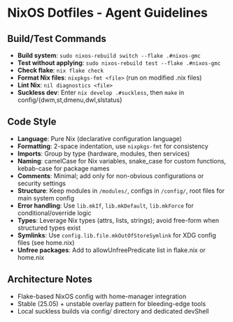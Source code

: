 # NixOS Dotfiles - Agent Guidelines

## Build/Test Commands
- **Build system**: `sudo nixos-rebuild switch --flake .#nixos-gmc`
- **Test without applying**: `sudo nixos-rebuild test --flake .#nixos-gmc`
- **Check flake**: `nix flake check`
- **Format Nix files**: `nixpkgs-fmt <file>` (run on modified .nix files)
- **Lint Nix**: `nil diagnostics <file>`
- **Suckless dev**: Enter `nix develop .#suckless`, then `make` in config/{dwm,st,dmenu,dwl,slstatus}

## Code Style
- **Language**: Pure Nix (declarative configuration language)
- **Formatting**: 2-space indentation, use `nixpkgs-fmt` for consistency
- **Imports**: Group by type (hardware, modules, then services)
- **Naming**: camelCase for Nix variables, snake_case for custom functions, kebab-case for package names
- **Comments**: Minimal; add only for non-obvious configurations or security settings
- **Structure**: Keep modules in `/modules/`, configs in `/config/`, root files for main system config
- **Error handling**: Use `lib.mkIf`, `lib.mkDefault`, `lib.mkForce` for conditional/override logic
- **Types**: Leverage Nix types (attrs, lists, strings); avoid free-form when structured types exist
- **Symlinks**: Use `config.lib.file.mkOutOfStoreSymlink` for XDG config files (see home.nix)
- **Unfree packages**: Add to allowUnfreePredicate list in flake.nix or home.nix

## Architecture Notes
- Flake-based NixOS config with home-manager integration
- Stable (25.05) + unstable overlay pattern for bleeding-edge tools
- Local suckless builds via config/ directory and dedicated devShell
